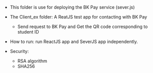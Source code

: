 - This folder is use for deploying the BK Pay service (sever.js)
- The Client_ex folder: A ReatJS test app for contacting with BK Pay
    + Send request to BK Pay and Get the QR code corresponding to student ID
- How to run: run ReactJS app and SeverJS app independently.

- Security:
    - RSA algorithm
    - SHA256